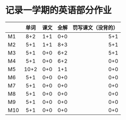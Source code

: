 # 记录一学期的英语部分作业

|            |  单词  |  课文   | 全解  | 罚写课文（没背的）|
| ------  | :---:    | :---:   |:---:  |    ----:        |
|    M1  | 8+2   | 1+1         |  0+0  |    5+1          |
|    M2  | 5+1   | 1+1         |  8+3  |    5+1          |
|    M3  | 5+1   | 0+0         |  6+2  |    5+1          |
|    M4  | 5+1   | 0+0         |  6+2  |    0+0          |
|    M5  | 10+2  | 0+0         |  1+1  |    0+0          |
|    M6  | 5+1   | 0+0         |  0+0  |    0+0          |
|    M7  | 5+1   | 0+0         |  0+0  |    0+0          |
|    M8  | 5+1   | 0+0         |  0+0  |    0+0          |
|    M9  | 5+1   | 0+0         |  0+0  |    0+0          |
|   M10  | 5+1   | 0+0         |  0+0  |    0+0          |
